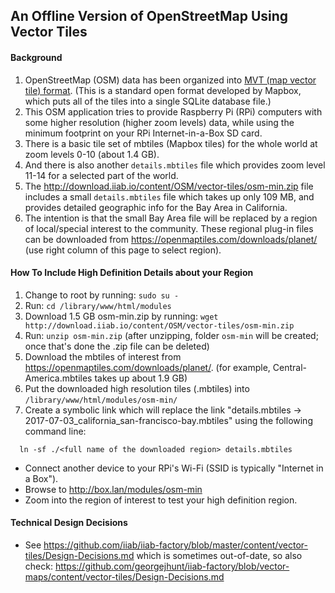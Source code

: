 ## An Offline Version of OpenStreetMap Using Vector Tiles
#### Background
1. OpenStreetMap (OSM) data has been organized into <a href=https://www.mapbox.com/vector-tiles/specification/>MVT (map vector tile) format</a>.  (This is a standard open format developed by Mapbox, which puts all of the tiles into a single SQLite database file.)
1. This OSM application tries to provide Raspberry Pi (RPi) computers with some higher resolution (higher zoom levels) data, while using the minimum footprint on your RPi Internet-in-a-Box SD card.
1. There is a basic tile set of mbtiles (Mapbox tiles) for the whole world at zoom levels 0-10 (about 1.4 GB).
1. And there is also another `details.mbtiles` file which provides zoom level 11-14 for a selected part of the world.
1. The http://download.iiab.io/content/OSM/vector-tiles/osm-min.zip file includes a small `details.mbtiles` file which takes up only 109 MB, and provides detailed geographic info for the Bay Area in California.
1. The intention is that the small Bay Area file will be replaced by a region of local/special interest to the community.  These regional plug-in files can be downloaded from https://openmaptiles.com/downloads/planet/ (use right column of this page to select region).
#### How To Include High Definition Details about your Region
1. Change to root by running: `sudo su -`
1. Run: `cd /library/www/html/modules`
1. Download 1.5 GB osm-min.zip by running: `wget http://download.iiab.io/content/OSM/vector-tiles/osm-min.zip`
1. Run: `unzip osm-min.zip` (after unzipping, folder `osm-min` will be created; once that's done the .zip file can be deleted)
1. Download the mbtiles of interest from https://openmaptiles.com/downloads/planet/.  (for example, Central-America.mbtiles takes up about 1.9 GB)
1. Put the downloaded high resolution tiles (<region>.mbtiles) into `/library/www/html/modules/osm-min/`
1. Create a symbolic link which will replace the link "details.mbtiles -> 2017-07-03_california_san-francisco-bay.mbtiles" using the following command line:
```
  ln -sf ./<full name of the downloaded region> details.mbtiles
```
 * Connect another device to your RPi's Wi-Fi (SSID is typically "Internet in a Box").
 * Browse to http://box.lan/modules/osm-min
 * Zoom into the region of interest to test your high definition region.
 #### Technical Design Decisions
 * See https://github.com/iiab/iiab-factory/blob/master/content/vector-tiles/Design-Decisions.md which is sometimes out-of-date, so also check: https://github.com/georgejhunt/iiab-factory/blob/vector-maps/content/vector-tiles/Design-Decisions.md

